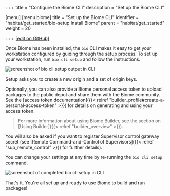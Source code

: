 +++
title = "Configure the Biome CLI"
description = "Set up the Biome CLI"

[menu]
  [menu.biome]
    title = "Set up the Biome CLI"
    identifier = "habitat/get_started/bio-setup Install Biome"
    parent = "habitat/get_started"
    weight = 20

+++
[\[edit on GitHub\]](https://github.com/habitat-sh/habitat/blob/master/components/docs-chef-io/content/biome/bio_setup.md)

Once Biome has been installed, the `bio` CLI makes it easy to get your workstation configured by guiding through the setup process. To set up your workstation, run `bio cli setup` and follow the instructions.

<img alt="screenshot of bio cli setup output in CLI" src="/images/biome/bio-setup.png">

Setup asks you to create a new origin and a set of origin keys.

Optionally, you can also provide a Biome personal access token to upload packages to the public depot and share them with the Biome community. See the [access token documentation]({{< relref "builder_profile#create-a-personal-access-token" >}}) for details on generating and using your access token.

> For more information about using Biome Builder, see the section on [Using Builder]({{< relref "builder_overview" >}}).

You will also be asked if you want to register Supervisor control gateway secret (see [Remote Command-and-Control of Supervisors]({{< relref "sup_remote_control" >}}) for further details).

You can change your settings at any time by re-running the `bio cli setup` command.

<img alt="screenshot of completed bio cli setup in CLI" src="/images/biome/bio-setup-complete.png">

That's it. You're all set up and ready to use Biome to build and run packages!
